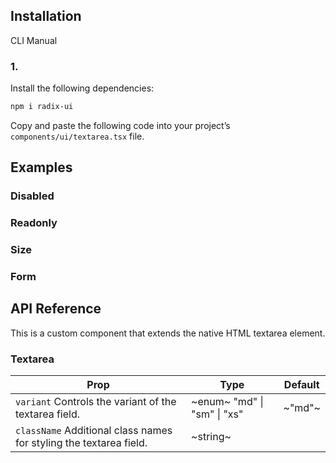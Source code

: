 ## Installation

CLI
Manual

### 1.

Install the following dependencies:

```bash
npm i radix-ui
```

Copy and paste the following code into your project’s `components/ui/textarea.tsx` file.

## Examples

### Disabled

### Readonly

### Size

### Form

## API Reference

This is a custom component that extends the native HTML textarea element.

### Textarea

| **Prop**                                                           | **Type**                    | **Default** |
| ------------------------------------------------------------------ | --------------------------- | ----------- |
| `variant` Controls the variant of the textarea field.              | ~enum~ "md" \| "sm" \| "xs" | ~"md"~      |
| `className` Additional class names for styling the textarea field. | ~string~                    |             |
